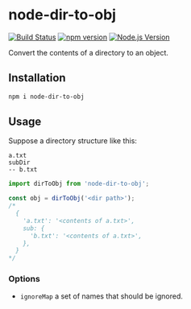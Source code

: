 # node-dir-to-obj

[![Build Status](https://github.com/mgenware/node-dir-to-obj/workflows/Build/badge.svg)](https://github.com/mgenware/node-dir-to-obj/actions)
[![npm version](https://img.shields.io/npm/v/node-dir-to-obj.svg?style=flat-square)](https://npmjs.com/package/node-dir-to-obj)
[![Node.js Version](http://img.shields.io/node/v/node-dir-to-obj.svg?style=flat-square)](https://nodejs.org/en/)

Convert the contents of a directory to an object.

## Installation

```sh
npm i node-dir-to-obj
```

## Usage

Suppose a directory structure like this:

```
a.txt
subDir
-- b.txt
```

```ts
import dirToObj from 'node-dir-to-obj';

const obj = dirToObj('<dir path>');
/*
  {
    'a.txt': '<contents of a.txt>',
    sub: {
      'b.txt': '<contents of a.txt>',
    },
  }
*/
```

### Options

- `ignoreMap` a set of names that should be ignored.
